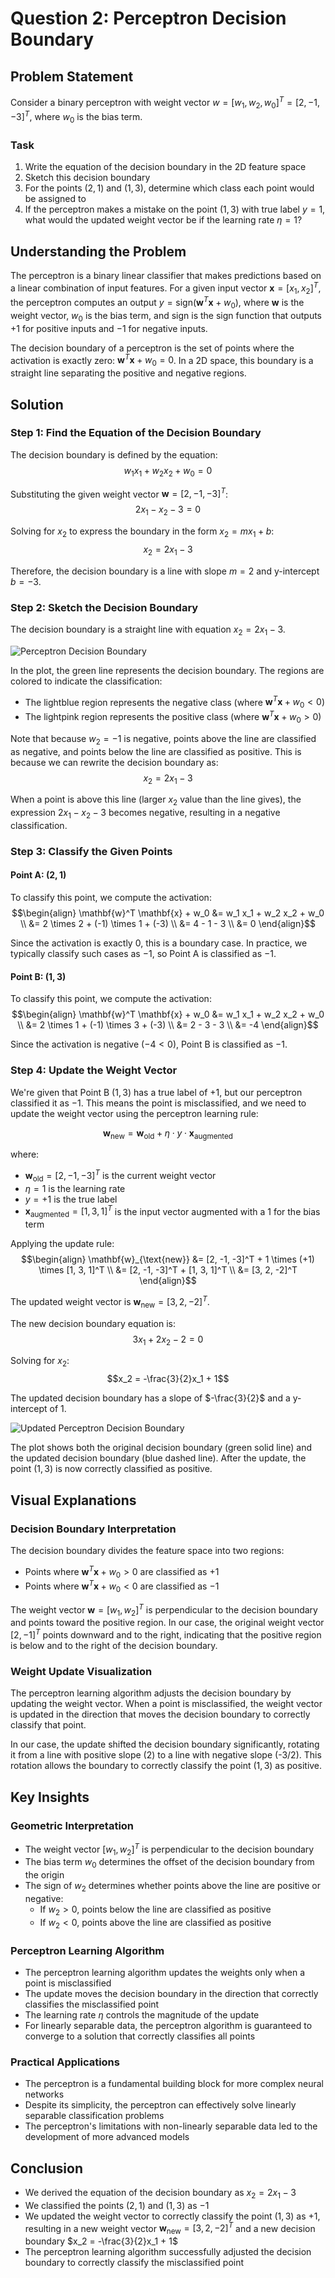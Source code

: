 # Question 2: Perceptron Decision Boundary

## Problem Statement
Consider a binary perceptron with weight vector $w = [w_1, w_2, w_0]^T = [2, -1, -3]^T$, where $w_0$ is the bias term.

### Task
1. Write the equation of the decision boundary in the 2D feature space
2. Sketch this decision boundary
3. For the points $(2, 1)$ and $(1, 3)$, determine which class each point would be assigned to
4. If the perceptron makes a mistake on the point $(1, 3)$ with true label $y = 1$, what would the updated weight vector be if the learning rate $\eta = 1$?

## Understanding the Problem
The perceptron is a binary linear classifier that makes predictions based on a linear combination of input features. For a given input vector $\mathbf{x} = [x_1, x_2]^T$, the perceptron computes an output $y = \text{sign}(\mathbf{w}^T \mathbf{x} + w_0)$, where $\mathbf{w}$ is the weight vector, $w_0$ is the bias term, and $\text{sign}$ is the sign function that outputs $+1$ for positive inputs and $-1$ for negative inputs.

The decision boundary of a perceptron is the set of points where the activation is exactly zero: $\mathbf{w}^T \mathbf{x} + w_0 = 0$. In a 2D space, this boundary is a straight line separating the positive and negative regions.

## Solution

### Step 1: Find the Equation of the Decision Boundary
The decision boundary is defined by the equation:
$$w_1 x_1 + w_2 x_2 + w_0 = 0$$

Substituting the given weight vector $\mathbf{w} = [2, -1, -3]^T$:
$$2x_1 - x_2 - 3 = 0$$

Solving for $x_2$ to express the boundary in the form $x_2 = mx_1 + b$:
$$x_2 = 2x_1 - 3$$

Therefore, the decision boundary is a line with slope $m = 2$ and y-intercept $b = -3$.

### Step 2: Sketch the Decision Boundary

The decision boundary is a straight line with equation $x_2 = 2x_1 - 3$. 

![Perceptron Decision Boundary](../Images/L4_2_Quiz_2/perceptron_decision_boundary.png)

In the plot, the green line represents the decision boundary. The regions are colored to indicate the classification:
- The lightblue region represents the negative class (where $\mathbf{w}^T \mathbf{x} + w_0 < 0$)
- The lightpink region represents the positive class (where $\mathbf{w}^T \mathbf{x} + w_0 > 0$)

Note that because $w_2 = -1$ is negative, points above the line are classified as negative, and points below the line are classified as positive. This is because we can rewrite the decision boundary as:
$$x_2 = 2x_1 - 3$$

When a point is above this line (larger $x_2$ value than the line gives), the expression $2x_1 - x_2 - 3$ becomes negative, resulting in a negative classification.

### Step 3: Classify the Given Points

#### Point A: $(2, 1)$
To classify this point, we compute the activation:
$$\begin{align}
\mathbf{w}^T \mathbf{x} + w_0 &= w_1 x_1 + w_2 x_2 + w_0 \\
&= 2 \times 2 + (-1) \times 1 + (-3) \\
&= 4 - 1 - 3 \\
&= 0
\end{align}$$

Since the activation is exactly $0$, this is a boundary case. In practice, we typically classify such cases as $-1$, so Point A is classified as $-1$.

#### Point B: $(1, 3)$
To classify this point, we compute the activation:
$$\begin{align}
\mathbf{w}^T \mathbf{x} + w_0 &= w_1 x_1 + w_2 x_2 + w_0 \\
&= 2 \times 1 + (-1) \times 3 + (-3) \\
&= 2 - 3 - 3 \\
&= -4
\end{align}$$

Since the activation is negative $(-4 < 0)$, Point B is classified as $-1$.

### Step 4: Update the Weight Vector

We're given that Point B $(1, 3)$ has a true label of $+1$, but our perceptron classified it as $-1$. This means the point is misclassified, and we need to update the weight vector using the perceptron learning rule:

$$\mathbf{w}_{\text{new}} = \mathbf{w}_{\text{old}} + \eta \cdot y \cdot \mathbf{x}_{\text{augmented}}$$

where:
- $\mathbf{w}_{\text{old}} = [2, -1, -3]^T$ is the current weight vector
- $\eta = 1$ is the learning rate
- $y = +1$ is the true label
- $\mathbf{x}_{\text{augmented}} = [1, 3, 1]^T$ is the input vector augmented with a 1 for the bias term

Applying the update rule:
$$\begin{align}
\mathbf{w}_{\text{new}} &= [2, -1, -3]^T + 1 \times (+1) \times [1, 3, 1]^T \\
&= [2, -1, -3]^T + [1, 3, 1]^T \\
&= [3, 2, -2]^T
\end{align}$$

The updated weight vector is $\mathbf{w}_{\text{new}} = [3, 2, -2]^T$.

The new decision boundary equation is:
$$3x_1 + 2x_2 - 2 = 0$$

Solving for $x_2$:
$$x_2 = -\frac{3}{2}x_1 + 1$$

The updated decision boundary has a slope of $-\frac{3}{2}$ and a y-intercept of $1$.

![Updated Perceptron Decision Boundary](../Images/L4_2_Quiz_2/perceptron_updated_boundary.png)

The plot shows both the original decision boundary (green solid line) and the updated decision boundary (blue dashed line). After the update, the point $(1, 3)$ is now correctly classified as positive.

## Visual Explanations

### Decision Boundary Interpretation

The decision boundary divides the feature space into two regions:
- Points where $\mathbf{w}^T \mathbf{x} + w_0 > 0$ are classified as $+1$
- Points where $\mathbf{w}^T \mathbf{x} + w_0 < 0$ are classified as $-1$

The weight vector $\mathbf{w} = [w_1, w_2]^T$ is perpendicular to the decision boundary and points toward the positive region. In our case, the original weight vector $[2, -1]^T$ points downward and to the right, indicating that the positive region is below and to the right of the decision boundary.

### Weight Update Visualization

The perceptron learning algorithm adjusts the decision boundary by updating the weight vector. When a point is misclassified, the weight vector is updated in the direction that moves the decision boundary to correctly classify that point.

In our case, the update shifted the decision boundary significantly, rotating it from a line with positive slope (2) to a line with negative slope (-3/2). This rotation allows the boundary to correctly classify the point $(1, 3)$ as positive.

## Key Insights

### Geometric Interpretation
- The weight vector $[w_1, w_2]^T$ is perpendicular to the decision boundary
- The bias term $w_0$ determines the offset of the decision boundary from the origin
- The sign of $w_2$ determines whether points above the line are positive or negative:
  - If $w_2 > 0$, points below the line are classified as positive
  - If $w_2 < 0$, points above the line are classified as positive

### Perceptron Learning Algorithm
- The perceptron learning algorithm updates the weights only when a point is misclassified
- The update moves the decision boundary in the direction that correctly classifies the misclassified point
- The learning rate $\eta$ controls the magnitude of the update
- For linearly separable data, the perceptron algorithm is guaranteed to converge to a solution that correctly classifies all points

### Practical Applications
- The perceptron is a fundamental building block for more complex neural networks
- Despite its simplicity, the perceptron can effectively solve linearly separable classification problems
- The perceptron's limitations with non-linearly separable data led to the development of more advanced models

## Conclusion
- We derived the equation of the decision boundary as $x_2 = 2x_1 - 3$
- We classified the points $(2, 1)$ and $(1, 3)$ as $-1$
- We updated the weight vector to correctly classify the point $(1, 3)$ as $+1$, resulting in a new weight vector $\mathbf{w}_{\text{new}} = [3, 2, -2]^T$ and a new decision boundary $x_2 = -\frac{3}{2}x_1 + 1$
- The perceptron learning algorithm successfully adjusted the decision boundary to correctly classify the misclassified point 